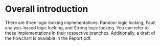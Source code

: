 # Overall introduction
There are three logic locking implementations: Random logic locking, Fault analysis-based logic locking, and Strong logic locking. You can refer to these implementations in their respective branches. Additionally, a draft of the flowchart is available in the Report.pdf.